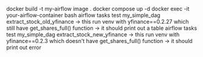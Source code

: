docker build -t my-airflow image .
docker compose up -d
docker exec -it your-airflow-container bash
    airflow tasks test my_simple_dag extract_stock_old_yfinance
    -> this run venv with yfinance==0.2.27 which still have get_shares_full() function -> it should print out a table
    airflow tasks test my_simple_dag extract_stock_new_yfinance
    -> this run venv with yfinance==0.2.3 which doesn't have get_shares_full() function -> it should print out error